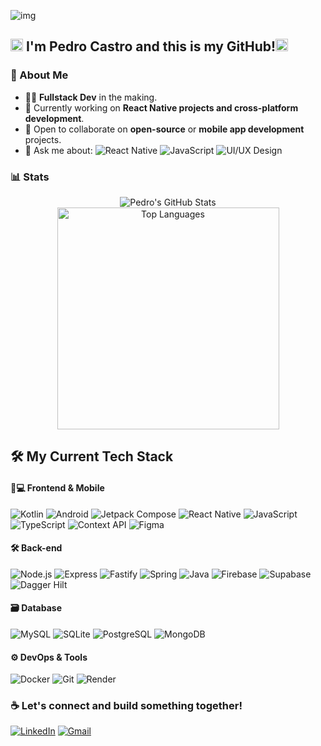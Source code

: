![img](https://capsule-render.vercel.app/api?type=rect&color=gradient&text=Hello,%20World!&textBg=false&animation=scaleIn&fontAlign=50)

## <img src="https://github.com/TheDudeThatCode/TheDudeThatCode/blob/master/Assets/Earth.gif" width="20"/>  I'm Pedro Castro and this is my GitHub!<img src="https://raw.githubusercontent.com/iampavangandhi/iampavangandhi/master/gifs/Hi.gif" width="20"/>

### 🚀 About Me
- 👨‍💻 **Fullstack Dev** in the making.
- 🔭 Currently working on **React Native projects and cross-platform development**.
- 👯 Open to collaborate on **open-source** or **mobile app development** projects.
- 💬 Ask me about:  ![React Native](https://img.shields.io/badge/-React%20Native-61DAFB?logo=react&logoColor=white&style=flat) ![JavaScript](https://img.shields.io/badge/-JavaScript-F7DF1E?logo=javascript&logoColor=black) ![UI/UX Design](https://img.shields.io/badge/-UI%2FUX%20Design-0D1117?logo=figma&logoColor=white)

 ### 📊 Stats

<p align="center">
  <img src="https://github-readme-stats.vercel.app/api?username=pedester321&show_icons=true&theme=vision-friendly-dark" alt="Pedro's GitHub Stats" />
  <img src="https://github-readme-stats.vercel.app/api/top-langs/?username=pedester321&theme=vision-friendly-dark&hide_border=true&include_all_commits=true&count_private=true&layout=compact" width="355" alt="Top Languages" />
</p>

## 🛠️ My Current Tech Stack

#### 📱💻 Frontend & Mobile
![Kotlin](https://img.shields.io/badge/-Kotlin-7F52FF?style=for-the-badge&logo=kotlin&logoColor=white)
![Android](https://img.shields.io/badge/Android-3DDC84?style=for-the-badge&logo=android&logoColor=white)
![Jetpack Compose](https://img.shields.io/badge/Jetpack_Compose-4285F4?style=for-the-badge&logo=jetpack-compose&logoColor=white)
![React Native](https://img.shields.io/badge/-React%20Native-20232A?style=for-the-badge&logo=react&logoColor=61DAFB)
![JavaScript](https://img.shields.io/badge/-JavaScript-F7DF1E?style=for-the-badge&logo=javascript&logoColor=black)
![TypeScript](https://img.shields.io/badge/-TypeScript-007ACC?style=for-the-badge&logo=typescript&logoColor=white)
![Context API](https://img.shields.io/badge/Context_API-61DAFB?style=for-the-badge&logo=react&logoColor=white)
![Figma](https://img.shields.io/badge/Figma-696969?style=for-the-badge&logo=figma&logoColor=figma)

#### 🛠️ Back-end
![Node.js](https://img.shields.io/badge/-Node.js-43853D?style=for-the-badge&logo=node.js&logoColor=white)
![Express](https://img.shields.io/badge/express.js-%23404d59.svg?style=for-the-badge&logo=express&logoColor=%2361DAFB)
![Fastify](https://img.shields.io/badge/Fastify-202020?style=for-the-badge&logo=fastify&logoColor=white)
![Spring](https://img.shields.io/badge/spring-%236DB33F.svg?style=for-the-badge&logo=spring&logoColor=white)
![Java](https://img.shields.io/badge/java-%23ED8B00.svg?style=for-the-badge&logo=openjdk&logoColor=white)
![Firebase](https://img.shields.io/badge/Firebase-FFCA28?style=for-the-badge&logo=firebase&logoColor=black)
![Supabase](https://img.shields.io/badge/Supabase-3ECF8E?style=for-the-badge&logo=supabase&logoColor=white)
![Dagger Hilt](https://img.shields.io/badge/Dagger_Hilt-7B1FA2?style=for-the-badge&logo=dagger&logoColor=white)

#### 🗃️ Database
![MySQL](https://img.shields.io/badge/MySQL-005C84?style=for-the-badge&logo=mysql&logoColor=white)
![SQLite](https://img.shields.io/badge/SQLite-07405E?style=for-the-badge&logo=sqlite&logoColor=white)
![PostgreSQL](https://img.shields.io/badge/PostgreSQL-4169E1?style=for-the-badge&logo=postgresql&logoColor=white)
![MongoDB](https://img.shields.io/badge/MongoDB-47A248?style=for-the-badge&logo=mongodb&logoColor=white)

#### ⚙️ DevOps & Tools
![Docker](https://img.shields.io/badge/Docker-2496ED?style=for-the-badge&logo=docker&logoColor=white)
![Git](https://img.shields.io/badge/-Git-F05032?style=for-the-badge&logo=git&logoColor=white)
![Render](https://img.shields.io/badge/Render-46E3B7?style=for-the-badge&logo=render&logoColor=white)

### ☕ Let's connect and build something together!
[![LinkedIn](https://img.shields.io/badge/LinkedIn-0077B5?style=for-the-badge&logo=linkedin&logoColor=white)](https://www.linkedin.com/in/pedro-fioravante-a5304a258/)
[![Gmail](https://img.shields.io/badge/Gmail-D14836?style=for-the-badge&logo=gmail&logoColor=white)](mailto:pedrocfioravante95+gitpage@gmail.com)

